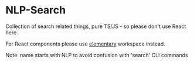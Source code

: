 # NLP-Search

Collection of search related things, pure TS/JS - so please don't use React here

For React components please use [elementary](../elementary) workspace instead.

Note: name starts with NLP to avoid confusion with 'search' CLI commands
